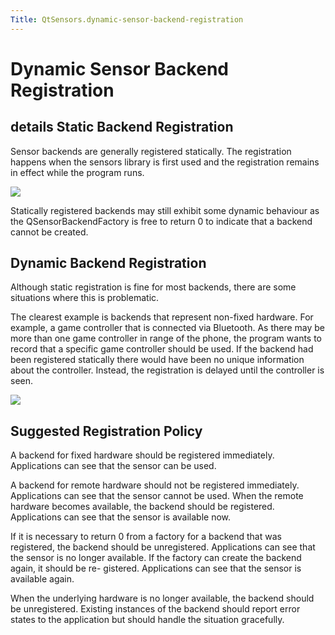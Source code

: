```yaml
---
Title: QtSensors.dynamic-sensor-backend-registration
---
```

        
Dynamic Sensor Backend Registration
===================================

<span class="subtitle"></span>
details
Static Backend Registration
---------------------------

Sensor backends are generally registered statically. The registration happens when the sensors library is first used and the registration remains in effect while the program runs.

![](https://developer.ubuntu.com/static/devportal_uploaded/1326d4e3-ca1c-494d-8cb4-81e8200d2d44-api/apps/qml/sdk-14.10/dynamic-sensor-backend-registration/images/sensors-static.png)

Statically registered backends may still exhibit some dynamic behaviour as the QSensorBackendFactory is free to return 0 to indicate that a backend cannot be created.

<span id="dynamic-backend-registration"></span>
Dynamic Backend Registration
----------------------------

Although static registration is fine for most backends, there are some situations where this is problematic.

The clearest example is backends that represent non-fixed hardware. For example, a game controller that is connected via Bluetooth. As there may be more than one game controller in range of the phone, the program wants to record that a specific game controller should be used. If the backend had been registered statically there would have been no unique information about the controller. Instead, the registration is delayed until the controller is seen.

![](https://developer.ubuntu.com/static/devportal_uploaded/eaecbd8d-7c25-4bab-8d7e-ad79ddda640a-api/apps/qml/sdk-14.10/dynamic-sensor-backend-registration/images/sensors-dynamic.png)

<span id="suggested-registration-policy"></span>
Suggested Registration Policy
-----------------------------

A backend for fixed hardware should be registered immediately. Applications can see that the sensor can be used.

A backend for remote hardware should not be registered immediately. Applications can see that the sensor cannot be used. When the remote hardware becomes available, the backend should be registered. Applications can see that the sensor is available now.

If it is necessary to return 0 from a factory for a backend that was registered, the backend should be unregistered. Applications can see that the sensor is no longer available. If the factory can create the backend again, it should be re- gistered. Applications can see that the sensor is available again.

When the underlying hardware is no longer available, the backend should be unregistered. Existing instances of the backend should report error states to the application but should handle the situation gracefully.

